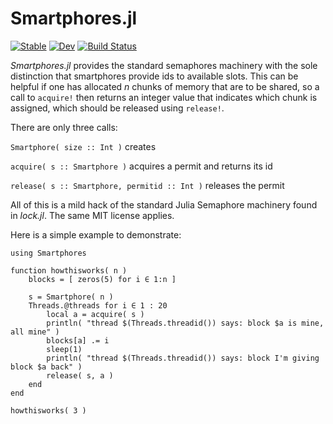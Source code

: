 # Smartphores.jl

[![Stable](https://img.shields.io/badge/docs-stable-blue.svg)](https://NittanyLion.github.io/Smartphores.jl/stable/)
[![Dev](https://img.shields.io/badge/docs-dev-blue.svg)](https://NittanyLion.github.io/Smartphores.jl/dev/)
[![Build Status](https://github.com/NittanyLion/Smartphores.jl/actions/workflows/CI.yml/badge.svg?branch=main)](https://github.com/NittanyLion/Smartphores.jl/actions/workflows/CI.yml?query=branch%3Amain)

*Smartphores.jl* provides the standard semaphores machinery with the sole distinction that smartphores provide ids to available slots.  This can be helpful if one has allocated $n$ chunks of memory that are to be shared, so a call to `acquire!` then returns an integer value that indicates which chunk is assigned, which should be released using `release!`.

There are only three calls:

`Smartphore( size :: Int )` creates 

`acquire( s :: Smartphore )` acquires a permit and returns its id

`release( s :: Smartphore, permitid :: Int )` releases the permit

All of this is a mild hack of the standard Julia Semaphore machinery found in *lock.jl*.  The same MIT license applies.

Here is a simple example to demonstrate:
````
using Smartphores

function howthisworks( n )
    blocks = [ zeros(5) for i ∈ 1:n ]
    
    s = Smartphore( n )
    Threads.@threads for i ∈ 1 : 20
        local a = acquire( s )
        println( "thread $(Threads.threadid()) says: block $a is mine, all mine" )
        blocks[a] .= i
        sleep(1)
        println( "thread $(Threads.threadid()) says: block I'm giving block $a back" )
        release( s, a )
    end
end

howthisworks( 3 )
````
